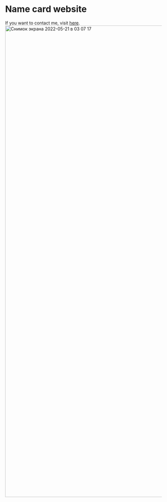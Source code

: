 #                                                         Name card website

If you want to contact me, visit <a href='https://aziza2027.github.io/name-card-website' target="_blank">here</a>.
<img width="1518" alt="Снимок экрана 2022-05-21 в 03 07 17" src="https://user-images.githubusercontent.com/77870324/169618611-48672988-1bd9-4d33-9009-2b8828616b7a.png">
